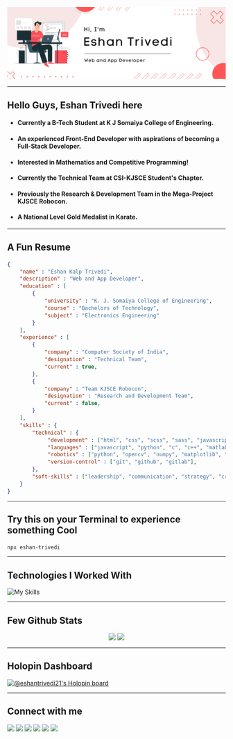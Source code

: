 ![png](banner.png)

---

## __Hello Guys, Eshan Trivedi here__

+ #### Currently a B-Tech Student at K J Somaiya College of Engineering.

+ #### An experienced Front-End Developer with aspirations of becoming a Full-Stack Developer.

+ #### Interested in Mathematics and Competitive Programming!

+ #### Currently the Technical Team at CSI-KJSCE Student's Chapter.

+ #### Previously the Research & Development Team in the Mega-Project KJSCE Robocon.

+ #### A National Level Gold Medalist in Karate.

---

## A Fun Resume

```json
{
    "name" : "Eshan Kalp Trivedi",
    "description" : "Web and App Developer",
    "education" : [
        {
            "university" : "K. J. Somaiya College of Engineering",
            "course" : "Bachelors of Technology",
            "subject" : "Electronics Engineering"
        }
    ],
    "experience" : [
        {
            "company" : "Computer Society of India",
            "designation" : "Technical Team",
            "current" : true,
        },
        {
            "company" : "Team KJSCE Robocon",
            "designation" : "Research and Development Team",
            "current" : false,
        }
    ],
    "skills" : {
        "technical" : {
             "development" : ["html", "css", "scss", "sass", "javascript", "reactjs", "redux", "nextjs", "api's", "open-source"],
             "languages" : ["javascript", "python", "c", "c++", "matlab"],
             "robotics" : ["python", "opencv", "numpy", "matplotlib", "matlab", "simulink"],
             "version-control" : ["git", "github", "gitlab"],
        },
        "soft-skills" : ["leadership", "communication", "strategy", "critical-thinking", "time-management", "teamwork"]
    }
}

```

---

## Try this on your Terminal to experience something Cool


```bash
npx eshan-trivedi
```

---

## Technologies I Worked With

![My Skills](https://skillicons.dev/icons?i=c,cpp,python,matlab,bash,git,github,gitlab,figma,html,css,scss,bootstrap,tailwind,javascript,typescript,react,nextjs,netlify,heroku,vercel,stackoverflow)

---
## Few Github Stats

<!-- 
<p align="center">
 <img src="https://activity-graph.herokuapp.com/graph?username=EshanTrivedi21&theme=react" width = "97.5%">
</p> 
-->

<p align="center">
<img src="https://github-readme-stats.vercel.app/api?username=EshanTrivedi21&count_private=true&show_icons=true&&theme=react&include_all_commits=true" width = "48.5%">
<img src="https://github-readme-streak-stats.herokuapp.com?user=EshanTrivedi21&theme=react" width = "48.5%">
</p>

---
## Holopin Dashboard

[![@eshantrivedi21's Holopin board](https://holopin.io/api/user/board?user=eshantrivedi21)](https://holopin.io/@eshantrivedi21)

---
## Connect with me 

<p>
<a href="https://www.linkedin.com/in/eshantrivedi21/" target="_blank"><img src="https://img.shields.io/badge/LinkedIn-0077B5?style=for-the-badge&logo=linkedin&logoColor=white"></a>
<a href"mailto:eshan.trivedi.9@gmail.com" target="_blank"><img src="https://img.shields.io/badge/Gmail-D14836?style=for-the-badge&logo=gmail&logoColor=white"></a>
<a href="https://wa.me/919920742199?text=Hi+Eshan" target="_blank"><img src="https://img.shields.io/badge/WhatsApp-25D366?style=for-the-badge&logo=whatsapp&logoColor=white"></a>
<a href="https://www.instagram.com/eshan.trivedii/" target="_blank"><img src="https://img.shields.io/badge/Instagram-E4405F?style=for-the-badge&logo=instagram&logoColor=white"></a>
<a href="https://telegram.me/EshanTrivedi21" target="_blank"><img src="https://img.shields.io/badge/Telegram-0077B5?style=for-the-badge&logo=telegram&logoColor=white"></a>
<a target="_blank"><img src="https://komarev.com/ghpvc/?username=EshanTrivedi21&style=for-the-badge&color=red"></a>
</p>
